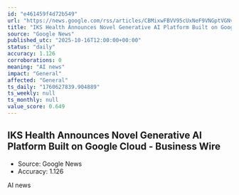 ```yaml
---
id: "e461459f4d72b549"
url: "https://news.google.com/rss/articles/CBMixwFBVV95cUxNeF9VNGptVGNvUTFpZ2VmUmh2cVFNMldiS0hlcGRfUWp1c2xWbHE5ZlJmX1hLZkNpV3dObl9aMkdjY1hGQi1lT250RE1rUWdkVTU0NkRIZXJ0UFBzYkJlQUpQdWpycGJjRkE4cFlHZzBpWXdqS19qRHh0NzlqUTdidWg4X2RIU1VMX1poaUszR3VoZW5YV3JLX2dHQTRoYVJPMkNlbEVLdXZaLXFQX2xDUzl2WTZxUkJQc0FZWXVUcHhXdDZBUmtB?oc=5"
title: "IKS Health Announces Novel Generative AI Platform Built on Google Cloud - Business Wire"
source: "Google News"
published_utc: "2025-10-16T12:00:00+00:00"
status: "daily"
accuracy: 1.126
corroborations: 0
meaning: "AI news"
impact: "General"
affected: "General"
ts_daily: "1760627839.904889"
ts_weekly: null
ts_monthly: null
value_score: 0.649
---
```

## IKS Health Announces Novel Generative AI Platform Built on Google Cloud - Business Wire

- Source: Google News
- Accuracy: 1.126

AI news
